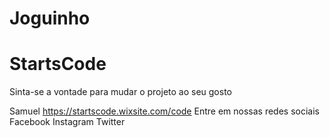 # Joguinho
# StartsCode

Sinta-se a vontade para mudar o projeto ao seu gosto

Samuel
https://startscode.wixsite.com/code
Entre em nossas redes sociais
Facebook
Instagram
Twitter
